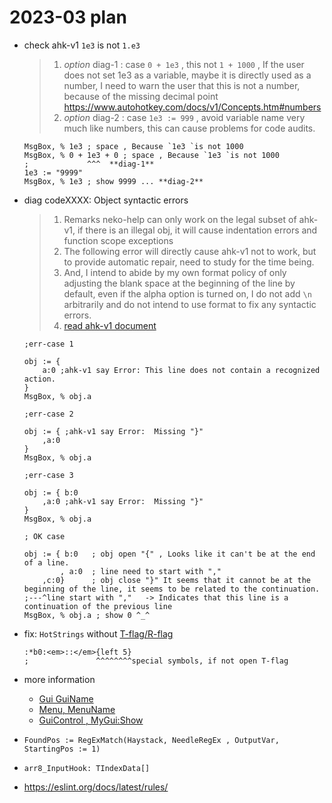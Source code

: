 # 2023-03 plan

- check ahk-v1 `1e3` is not `1.e3`
  >
  > 1. _option_ diag-1 : case `0 + 1e3` , this not `1 + 1000` , If the user does not set 1e3 as a variable, maybe it is directly used as a number, I need to warn the user that this is not a number, because of the missing decimal point <https://www.autohotkey.com/docs/v1/Concepts.htm#numbers>
  > 2. _option_ diag-2 : case `1e3 := 999` , avoid variable name very much like numbers, this can cause problems for code audits.

  ```ahk
  MsgBox, % 1e3 ; space , Because `1e3 `is not 1000
  MsgBox, % 0 + 1e3 + 0 ; space , Because `1e3 `is not 1000
  ;             ^^^  **diag-1**
  1e3 := "9999"
  MsgBox, % 1e3 ; show 9999 ... **diag-2**
  ```

- diag codeXXXX: Object syntactic errors
  >
  > 1. Remarks neko-help can only work on the legal subset of ahk-v1, if there is an illegal obj, it will cause indentation errors and function scope exceptions
  > 2. The following error will directly cause ahk-v1 not to work, but to provide automatic repair, need to study for the time being.
  > 3. And, I intend to abide by my own format policy of only adjusting the blank space at the beginning of the line by default, even if the alpha option is turned on, I do not add `\n` arbitrarily and do not intend to use format to fix any syntactic errors.
  > 4. [read ahk-v1 document](https://www.autohotkey.com/docs/v1/Scripts.htm#continuation)

  ```ahk
  ;err-case 1

  obj := {
      a:0 ;ahk-v1 say Error: This line does not contain a recognized action.
  }
  MsgBox, % obj.a
  ```

  ```ahk
  ;err-case 2

  obj := { ;ahk-v1 say Error:  Missing "}"
      ,a:0
  }
  MsgBox, % obj.a
  ```

  ```ahk
  ;err-case 3

  obj := { b:0
      ,a:0 ;ahk-v1 say Error:  Missing "}"
  }
  MsgBox, % obj.a
  ```

  ```ahk
  ; OK case

  obj := { b:0   ; obj open "{" , Looks like it can't be at the end of a line.
          , a:0  ; line need to start with "," 
      ,c:0}      ; obj close "}" It seems that it cannot be at the beginning of the line, it seems to be related to the continuation.
  ;---^line start with ","   -> Indicates that this line is a continuation of the previous line
  MsgBox, % obj.a ; show 0 ^_^
  ```

- fix: `HotStrings` without [T-flag/R-flag](https://www.autohotkey.com/docs/v1/Hotstrings.htm#Options)

  ```ahk
  :*b0:<em>::</em>{left 5}
  ;               ^^^^^^^^special symbols, if not open T-flag
  ```

- more information
  - [Gui GuiName](https://www.autohotkey.com/docs/v1/lib/Gui.htm#New)
  - [Menu, MenuName](https://www.autohotkey.com/docs/v1/lib/Menu.htm)
  - [GuiControl , MyGui:Show](https://www.autohotkey.com/docs/v1/lib/GuiControl.htm#Remarks)

- `FoundPos := RegExMatch(Haystack, NeedleRegEx , OutputVar, StartingPos := 1)`
- `arr8_InputHook: TIndexData[]`

- <https://eslint.org/docs/latest/rules/>
